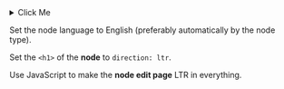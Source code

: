 <details>
    <summary>Click Me</summary>
Drupal 11.2.2 core with an Olivero sub-theme just for some custom CSS and JavaScript and with Arabic as default language and English as secondary language.

I have created a content type (node type) named "**English pages**" and set its language to `English`.

I have added a node to the "English pages" node type and its language is automatically set to `English` (and it also appears that it is set to `English` anyway).

## My problem

My problem is that the **node's heading** and the **edit page** of the node both appear RtL whilst the node's body appear LtR.

When I check the node with the web browser developer tool, I do see that its body tag has a `dir="rtl"` attribute but it probably should have been `dir="ltr"` because again, the node language is set to `English`.

## Further information

* All caches flushed.
* No JavaScript or CSS conflicts.
* My operating system and my web browser Microsoft Edge 139.0.3405.86 are both in English.
* The source code of the nodes does not contain any `dir="rtl"` HTML attributes or `direction: rtl` commands.
* It is the same situation when logged in and when logged out with the heading; the node's heading is RtL when in English (the node's body isn't). Anyway, the `dir` attribute of the `body` tag of the node is `rtl` and the CKEditor edit page of the node is totally RtL in everything.
* I can try some JavaScript and/or CSS fixes but I don't think that it is the correct way to go here because I assume that Drupal should figure out which **segment alignment** and **text directionality** are correct based on the language set for a node.

## My question

How to solve that problem?

* Should putting `<main{{ page.attributes.addAttribute('dir', language.getDirection()) }}>` in the start of **html.html.twig** or in the start of **page.html.twig** help?
* Should activating the *Language Detection* feature of Drupal core and select language detection per node set language help? I am hesitant to do that because in the past, the Language Detection feature created thousands of robotic aliases for pages and I don't want this outcome again.
* Would you suggest a totally different approach?

Very short answer without emojis and without anything that looks like emojis (no computer characters which look like emojis).

## Answer

Updating your `page.html.twig` or `html.html.twig` template to dynamically set the dir attribute based on the node's language direction is the correct solution. For example, in `html.html.twig`, set:

```twig
<html{{ html_attributes.addAttribute('dir', language.getDirection()) }}>
```

We could use JavaScript but it can be buggy and appear strange to an end-human-user.

```js
if (
document.body.classList.contains(
"page-node-type-page-in-english" || "page-node-type-page-in-chinese"
)
) { 
    document.body.setAttribute("dir", "ltr");
    document.querySelector('.ck-editor__editable').setAttribute("dir", "ltr");
}
```
</details>

Set the node language to English (preferably automatically by the node type).

Set the `<h1>` of the **node** to `direction: ltr`.

Use JavaScript to make the **node edit page** LTR in everything.
